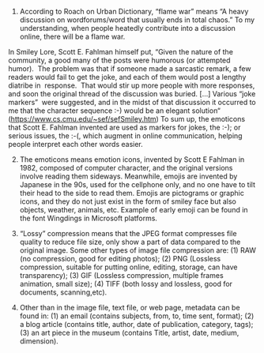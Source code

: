 1. According to Roach on Urban Dictionary, “flame war” means “A heavy discussion on wordforums/word that usually ends in total chaos.” To my understanding, when people heatedly contribute into a discussion online, there will be a flame war. 

In Smiley Lore, Scott E. Fahlman himself put, “Given the nature of the community, a good many of the posts were humorous (or attempted humor).  The problem was that if someone made a sarcastic remark, a few readers would fail to get the joke, and each of them would post a lengthy diatribe in  response.  That would stir up more people with more responses, and soon the original thread of the discussion was buried. […] Various “joke markers”  were suggested, and in the midst of that discussion it occurred to me that the character sequence :-) would be an elegant solution“ (https://www.cs.cmu.edu/~sef/sefSmiley.htm)
To sum up, the emoticons that Scott E. Fahlman invented are used as markers for jokes, the :-); or serious issues, the :-(, which augment in online communication, helping people interpret each other words easier.

2. The emoticons means emotion icons, invented by Scott E Fahlman in 1982, composed of computer character, and the original versions involve reading them sideways. Meanwhile, emojis are invented by Japanese in the 90s, used for the cellphone only, and no one have to tilt their head to the side to read them. Emojis are pictograms or graphic icons, and they do not just exist in the form of smiley face but also objects, weather, animals, etc. Example of early emoji can be found in the font Wingdings in Microsoft platforms. 

3. “Lossy” compression means that the JPEG format compresses file quality to reduce file size, only show a part of data compared to the original image. Some other types of image file compression are: 
(1) RAW (no compression, good for editing photos); 
(2) PNG (Lossless compression, suitable for putting online, editing, storage, can have transparency); 
(3) GIF (Lossless compression, multiple frames animation, small size); 
(4) TIFF (both lossy and lossless, good for documents, scanning,etc).

4. Other than in the image file, text file, or web page, metadata can be found in:
(1) an email (contains subjects, from, to, time sent, format); 
(2) a blog article (contains title, author, date of publication, category, tags); 
(3) an art piece in the museum (contains Title, artist, date, medium, dimension).
